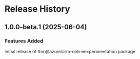# Release History
    
## 1.0.0-beta.1 (2025-06-04)

### Features Added

Initial release of the @azure/arm-onlineexperimentation package
